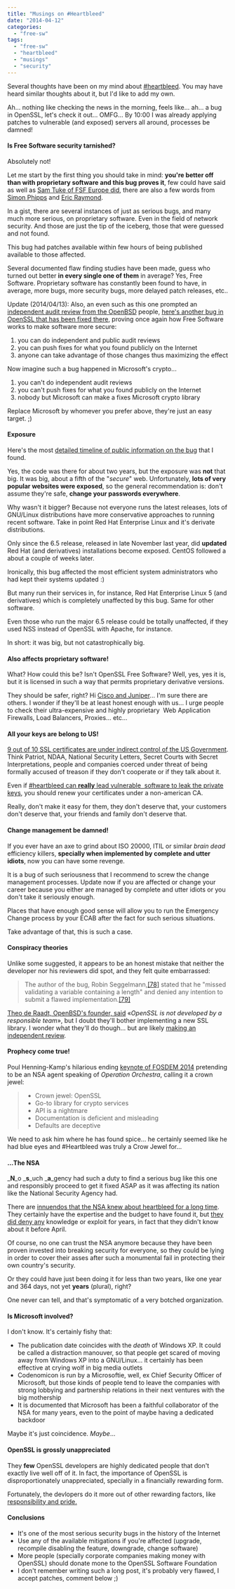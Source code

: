 ```yaml
---
title: "Musings on #Heartbleed"
date: "2014-04-12"
categories: 
  - "free-sw"
tags: 
  - "free-sw"
  - "heartbleed"
  - "musings"
  - "security"
---
```


Several thoughts have been on my mind about [#heartbleed](https://www.google.pt/search?q=heartbleed+bug). You may have heard similar thoughts about it, but I'd like to add my own.

Ah... nothing like checking the news in the morning, feels like... ah... a bug in OpenSSL, let's check it out... OMFG... By 10:00 I was already applying patches to vulnerable (and exposed) servers all around, processes be damned!

#### Is Free Software security tarnished?

Absolutely not!

Let me start by the first thing you should take in mind: **you're better off than with proprietary software and this bug proves it**, few could have said as well as [Sam Tuke of FSF Europe did](http://blogs.fsfe.org/samtuke/?p=718), there are also a few words from [Simon Phipps](http://www.infoworld.com/t/open-source-software/stop-laying-the-blame-heartbleed-open-source-240434) and [Eric Raymond](http://esr.ibiblio.org/?p=5665).

In a gist, there are several instances of just as serious bugs, and many much more serious, on proprietary software. Even in the field of network security. And those are just the tip of the iceberg, those that were guessed and not found.

This bug had patches available within few hours of being published available to those affected.

Several documented flaw finding studies have been made, guess who turned out better **in every single one of them** in average? Yes, Free Software. Proprietary software has constantly been found to have, in average, more bugs, more security bugs, more delayed patch releases, etc..

Update (2014/04/13): Also, an even such as this one prompted an [independent audit review from the OpenBSD](http://undeadly.org/cgi?action=article&sid=20140415093252&mode=expanded&count=2) people, [here's another bug in OpenSSL that has been fixed there](http://ftp.openbsd.org/pub/OpenBSD/patches/5.4/common/008_openssl.patch), proving once again how Free Software works to make software more secure:

1. you can do independent and public audit reviews
2. you can push fixes for what you found publicly on the Internet
3. anyone can take advantage of those changes thus maximizing the effect

Now imagine such a bug happened in Microsoft's crypto...

1. you can't do independent audit reviews
2. you can't push fixes for what you found publicly on the Internet
3. nobody but Microsoft can make a fixes Microsoft crypto library

Replace Microsoft by whomever you prefer above, they're just an easy target. ;)

#### Exposure

Here's the most [detailed timeline of public information on the bug](http://m.smh.com.au/it-pro/security-it/heartbleed-disclosure-timeline-who-knew-what-and-when-20140414-zqurk.html) that I found.

Yes, the code was there for about two years, but the exposure was **not** that big. It was big, about a fifth of the "_secure_" web. Unfortunately, **lots of very popular websites were exposed**, so the general recommendation is: don't assume they're safe, **change your passwords everywhere**.

Why wasn't it bigger? Because not everyone runs the latest releases, lots of GNU/Linux distributions have more conservative approaches to running recent software. Take in point Red Hat Enterprise Linux and it's derivate distributions.

Only since the 6.5 release, released in late November last year, did **updated** Red Hat (and derivatives) installations become exposed. CentOS followed a about a couple of weeks later.

Ironically, this bug affected the most efficient system administrators who had kept their systems updated :)

But many run their services in, for instance, Red Hat Enterprise Linux 5 (and derivatives) which is completely unaffected by this bug. Same for other software.

Even those who run the major 6.5 release could be totally unaffected, if they used NSS instead of OpenSSL with Apache, for instance.

In short: it was big, but not catastrophically big.

#### Also affects proprietary software!

What? How could this be? Isn't OpenSSL Free Software? Well, yes, yes it is, but it is licensed in such a way that permits proprietary derivative versions.

They should be safer, right? Hi [Cisco and Juniper](http://online.wsj.com/news/articles/SB10001424052702303873604579493963847851346?mod=djemalertNEWS)... I'm sure there are others. I wonder if they'll be at least honest enough with us... I urge people to check their ultra-expensive and highly proprietary  Web Application Firewalls, Load Balancers, Proxies... etc...

#### All your keys are belong to US!

[9 out of 10 SSL certificates are under indirect control of the US Government](http://lorddoig.svbtle.com/heartbleed-should-bleed-x509-to-death). Think Patriot, NDAA, National Security Letters, Secret Courts with Secret Interpretations, people and companies coerced under threat of being formally accused of treason if they don't cooperate or if they talk about it.

Even if [#heartbleed can **really** lead vulnerable  software to leak the private keys](https://www.cloudflarechallenge.com/heartbleed), you should renew your certificates under a non-american CA.

Really, don't make it easy for them, they don't deserve that, your customers don't deserve that, your friends and family don't deserve that.

#### Change management be damned!

If you ever have an axe to grind about ISO 20000, ITIL or similar _brain dead_ efficiency killers, **specially when implemented by complete and utter idiots**, now you can have some revenge.

It is a bug of such seriousness that I recommend to screw the change management processes. Update now if you are affected or change your career because you either are managed by complete and utter idiots or you don't take it seriously enough.

Places that have enough good sense will allow you to run the Emergency Change process by your ECAB after the fact for such serious situations.

Take advantage of that, this is such a case.

#### Conspiracy theories

Unlike some suggested, it appears to be an honest mistake that neither the developer nor his reviewers did spot, and they felt quite embarrassed:

> The author of the bug, Robin Seggelmann,[\[78\]](http://en.wikipedia.org/wiki/Heartbleed_bug#cite_note-78) stated that he "missed validating a variable containing a length" and denied any intention to submit a flawed implementation.[\[79\]](http://en.wikipedia.org/wiki/Heartbleed_bug#cite_note-79)

[Theo de Raadt, OpenBSD's founder, said](http://article.gmane.org/gmane.os.openbsd.misc/211963) «_OpenSSL is not developed by a responsible team_», but I doubt they'll bother implementing a new SSL library. I wonder what they'll do though... but are likely [making an independent review](http://undeadly.org/cgi?action=article&sid=20140415093252&mode=expanded&count=2).

#### Prophecy come true!

Poul Henning-Kamp's hilarious ending [keynote of FOSDEM 2014](http://phk.freebsd.dk/_downloads/FOSDEM_2014.pdf) pretending to be an NSA agent speaking of _Operation Orchestra_, calling it a crown jewel:

> - Crown jewel: OpenSSL
> - Go-to library for crypto services
> - API is a nightmare
> - Documentation is deficient and misleading
> - Defaults are deceptive

We need to ask him where he has found spice... he certainly seemed like he had blue eyes and #Heartbleed was truly a Crow Jewel for...

#### ...The NSA

_**N**_o _**s**_uch _**a**_gency had such a duty to find a serious bug like this one and responsibly proceed to get it fixed ASAP as it was affecting its nation like the National Security Agency had.

There are [innuendos that the NSA knew about heartbleed for a long time](http://www.bloomberg.com/news/2014-04-11/nsa-said-to-have-used-heartbleed-bug-exposing-consumers.html). They certainly have the expertise and the budget to have found it, but [they did deny any](http://www.forbes.com/sites/larrymagid/2014/04/11/report-nsa-knew-about-and-exploited-heartbleed-for-years/) knowledge or exploit for years, in fact that they didn't know about it before April.

Of course, no one can trust the NSA anymore because they have been proven invested into breaking security for everyone, so they could be lying in order to cover their asses after such a monumental fail in protecting their own country's security.

Or they could have just been doing it for less than two years, like one year and 364 days, not yet **years** (plural), right?

One never can tell, and that's symptomatic of a very botched organization.

#### Is Microsoft involved?

I don't know. It's certainly fishy that:

- The publication date coincides with the _death_ of Windows XP. It could be called a distraction manouver, so that people get scared of moving away from Windows XP into a GNU/Linux... it certainly has been effective at crying wolf in big media outlets
- Codenomicon is run by a Microsoftie, well, ex Chief Security Officer of Microsoft, but those kinds of people tend to leave the companies with strong lobbying and partnership relations in their next ventures with the big mothership
- It is documented that Microsoft has been a faithful collaborator of the NSA for many years, even to the point of maybe having a dedicated backdoor

Maybe it's just coincidence. _Maybe_...

#### OpenSSL is grossly unappreciated

They **few** OpenSSL developers are highly dedicated people that don't exactly live well off of it. In fact, the importance of OpenSSL is disproportionately unappreciated, specially in a financially rewarding form.

Fortunately, the devlopers do it more out of other rewarding factors, like [responsibility and pride.](http://veridicalsystems.com/blog/of-money-responsibility-and-pride/)

#### Conclusions

- It's one of the most serious security bugs in the history of the Internet
- Use any of the available mitigations if you're affected (upgrade, recompile disabling the feature, downgrade, change software)
- More people (specially corporate companies making money with OpenSSL) should donate mone to the OpenSSL Software Foundation
- I don't remember writing such a long post, it's probably very flawed, I accept patches, comment below ;)
